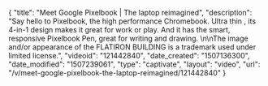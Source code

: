 {
    "title": "Meet Google Pixelbook | The laptop reimagined",
    "description": "Say hello to Pixelbook, the high performance Chromebook. Ultra thin , its 4-in-1 design makes it great for work or play. And it has the smart, responsive Pixelbook Pen, great for writing and drawing. \n\nThe image and\/or appearance of the FLATIRON BUILDING is a trademark used under limited license.",
    "videoid": "121442840",
    "date_created": "1507136300",
    "date_modified": "1507239061",
    "type": "captivate",
    "layout": "video",
    "url": "\/v\/meet-google-pixelbook-the-laptop-reimagined\/121442840"
}